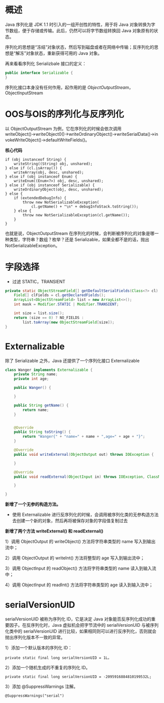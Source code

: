 # 概述

Java 序列化是 JDK 1.1 时引入的一组开创性的特性，用于将 Java 对象转换为字节数组，便于存储或传输。此后，仍然可以将字节数组转换回 Java 对象原有的状态。

序列化的思想是“冻结”对象状态，然后写到磁盘或者在网络中传输；反序列化的思想是“解冻”对象状态，重新获得可用的 Java 对象。

再来看看序列化 Serializbale 接口的定义：

```java
public interface Serializable {
}
```

序列化接口本身没有任何作用，起作用的是 *ObjectOutputStream*，ObjectInputStream





# OOS与OIS的序列化与反序列化

以 ObjectOutputStream 为例，它在序列化的时候会依次调用 writeObject()→writeObject0()→writeOrdinaryObject()→writeSerialData()→invokeWriteObject()→defaultWriteFields()。

**核心代码**

```
if (obj instanceof String) {
    writeString((String) obj, unshared);
} else if (cl.isArray()) {
    writeArray(obj, desc, unshared);
} else if (obj instanceof Enum) {
    writeEnum((Enum<?>) obj, desc, unshared);
} else if (obj instanceof Serializable) {
    writeOrdinaryObject(obj, desc, unshared);
} else {
    if (extendedDebugInfo) {
        throw new NotSerializableException(
            cl.getName() + "\n" + debugInfoStack.toString());
    } else {
        throw new NotSerializableException(cl.getName());
    }
}
```

也就是说，ObjectOutputStream 在序列化的时候，会判断被序列化的对象是哪一种类型，字符串？数组？枚举？还是 Serializable，如果全都不是的话，抛出 NotSerializableException。



# 字段选择

* 过滤 STATIC，TRANSIENT

```java
private static ObjectStreamField[] getDefaultSerialFields(Class<?> cl) {
    Field[] clFields = cl.getDeclaredFields();
    ArrayList<ObjectStreamField> list = new ArrayList<>();
    int mask = Modifier.STATIC | Modifier.TRANSIENT;

    int size = list.size();
    return (size == 0) ? NO_FIELDS :
        list.toArray(new ObjectStreamField[size]);
}
```





# Externalizable

除了 Serializable 之外，Java 还提供了一个序列化接口 Externalizable

```java
class Wanger implements Externalizable {
    private String name;
    private int age;

    public Wanger() {

    }

    public String getName() {
        return name;
    }


    @Override
    public String toString() {
        return "Wanger{" + "name=" + name + ",age=" + age + "}";
    }

    @Override
    public void writeExternal(ObjectOutput out) throws IOException {

    }

    @Override
    public void readExternal(ObjectInput in) throws IOException, ClassNotFoundException {

    }

}
```

**新增了一个无参的构造方法。**

* 使用 Externalizable 进行反序列化的时候，会调用被序列化类的无参构造方法去创建一个新的对象，然后再将被保存对象的字段值复制过去

**新增了两个方法 writeExternal() 和 readExternal()**

1）调用 ObjectOutput 的 writeObject() 方法将字符串类型的 name 写入到输出流中；

2）调用 ObjectOutput 的 writeInt() 方法将整型的 age 写入到输出流中；

3）调用 ObjectInput 的 readObject() 方法将字符串类型的 name 读入到输入流中；

4）调用 ObjectInput 的 readInt() 方法将字符串类型的 age 读入到输入流中；





# serialVersionUID

serialVersionUID 被称为序列化 ID，它是决定 Java 对象能否反序列化成功的重要因子。在反序列化时，Java 虚拟机会把字节流中的 serialVersionUID 与被序列化类中的 serialVersionUID 进行比较，如果相同则可以进行反序列化，否则就会抛出序列化版本不一致的异常。

1）添加一个默认版本的序列化 ID：

```
private static final long serialVersionUID = 1L。
```

2）添加一个随机生成的不重复的序列化 ID。

```
private static final long serialVersionUID = -2095916884810199532L;
```

3）添加 @SuppressWarnings 注解。

```
@SuppressWarnings("serial")
```

